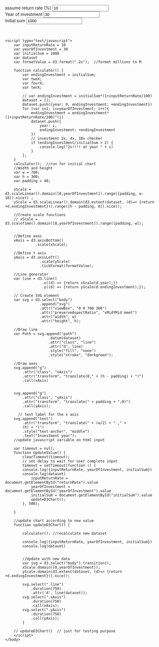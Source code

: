 <style>
.chart {
    display: block;
    margin-left: auto;
    margin-right: auto;
}
</style>
<html>
	<head>
        <meta charset="utf-8">
        <title>Power of compounded interest, the world 8th wonder!</title>
        <script type="text/javascript" src="https://d3js.org/d3.v5.min.js"></script>
        <style type="text/css">
		</style>
    </head>
    <body>
	<div class = "dataInput">
		<label>assume return rate (%)</label> <input id="returnRate" type="text	" name="returnRate" onkeyup="UpdateValue()" value ="10"><br>
		<label>Year of investment</label> <input id="yearOfInvestment" type="text" name="yearOfInvestment" onkeyup="UpdateValue()" value = "30"><br>
		<label>Initial sum</label> <input id="initialSum" type="text" name="initialSum" onkeyup="UpdateValue()" value ="1000"><br>
	</div>
	<br>
	<br>

	<script type="text/javascript">
		var inputReturnRate = 10
		var yearOfInvestment = 30
		var initialSum = 1000
		var dataset
		var formatValue = d3.format(".2s");  //format millions to M
		
		function calculator() {   
			var endingInvestment = initialSum;
			var twoX;
			var fourX;
			var tenX;
			
			// var endingInvestment = initialSum*(1+inputReturnRate/100) 
			dataset = [];
			dataset.push({year: 0, endingInvestment: +endingInvestment})
			for (var i=1; i<=yearOfInvestment; i++){
				endingInvestment = endingInvestment*(1+inputReturnRate/100)^(i)
				dataset.push({
					year: i,
					endingInvestment: +endingInvestment
				})
				// investment 2x, 4x, 10x checker
				if (endingInvestment/initialSum > 2) {
					console.log("2x!!!! at year " + i)
				} 
			};
		}
		calculator();  //run for initial chart
		//Width and height
		var w = 780;
		var h = 300;
		var padding = 40;
		
		xScale = d3.scaleLinear().domain([0,yearOfInvestment]).range([padding, w-10]).nice() ;
		yScale = d3.scaleLinear().domain(d3.extent(dataset, (d)=> {return +d.endingInvestment})).range([h - padding, 0]).nice();
	
		//Create scale functions
		// xScale = d3.scaleTime().domain([0,yearOfInvestment]).range([padding, w]);

						
		//Define axes
		xAxis = d3.axisBottom()
				  .scale(xScale);

		//Define Y axis
		yAxis = d3.axisLeft()
					.scale(yScale)
					.tickFormat(formatValue);
		
		//Line generator
		var line = d3.line()
					 .x((d) => {return xScale(d.year);})
					 .y((d) => {return yScale(d.endingInvestment);});

		// Create SVG element
		var svg = d3.select("body")
					.append("svg")
					.attr("viewBox", "0 0 780 300")
					.attr("preserveAspectRatio", "xMidYMid meet")
					.attr("width", w)
					.attr("height", h);

		//Draw line
		var Path = svg.append("path")
						.datum(dataset)
						.attr("class", "line")
						.attr("d", line)
						.style("fill", "none")
						.style("stroke", "darkgreen");

		//Draw axes
		svg.append("g")
			.attr("class", "xAxis")
			.attr("transform", "translate(0," + (h - padding) + ")")
			.call(xAxis)

			
		svg.append("g")
			.attr("class", "yAxis")
			.attr("transform", "translate(" + padding + ",0)")
			.call(yAxis);
		
		  // text label for the x axis
		svg.append("text")             
			.attr("transform", "translate(" + (w/2) + " ," + 
			(h) + ")")
			.style("text-anchor", "middle")
			.text("Investment year");
		//update javascript variable on html input

		var timeout = null;
		function UpdateValue() {
			clearTimeout(timeout);
			// set delay to wait for user complete input
			timeout = setTimeout(function () {
			console.log({inputReturnRate, yearOfInvestment, initialSum})
			console.log(dataset)
				inputReturnRate = document.getElementById("returnRate").value
				yearOfInvestment = document.getElementById("yearOfInvestment").value
				initialSum = document.getElementById("initialSum").value
				updateD3Chart();
    		}, 500);

		} 
		 
		//update chart according to new value
		function updateD3Chart() {

			calculator(); //recalculate new dataset

			console.log({inputReturnRate, yearOfInvestment, initialSum})
			console.log(dataset)
			
		
			//Update with new data
			var svg = d3.select("body").transition();
			xScale.domain([0,yearOfInvestment]);
			yScale.domain(d3.extent(dataset, (d)=> {return +d.endingInvestment})).nice();
			
			svg.select(".line")
				.duration(750)
				.attr('d', line(dataset));
			svg.select(".xAxis")
				.duration(750)
				.call(xAxis);
			svg.select(".yAxis")
				.duration(750)
				.call(yAxis);
			}

		// updateD3Chart()  // just for testing purpose
		</script>
	</body>
</html>

